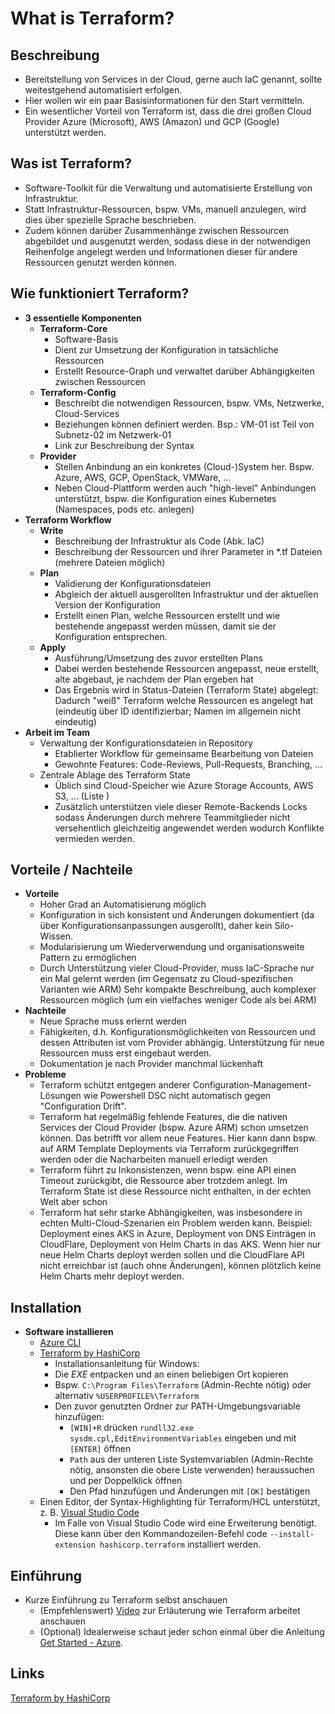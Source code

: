 # What is Terraform?

## Beschreibung

* Bereitstellung von Services in der Cloud, gerne auch IaC genannt, sollte weitestgehend automatisiert erfolgen.
* Hier wollen wir ein paar Basisinformationen für den Start vermitteln.
* Ein wesentlicher Vorteil von Terraform ist, dass die drei großen Cloud Provider Azure (Microsoft), AWS (Amazon) und GCP (Google) unterstützt werden.

## Was ist Terraform?

* Software-Toolkit für die Verwaltung und automatisierte Erstellung von Infrastruktur.
* Statt Infrastruktur-Ressourcen, bspw. VMs, manuell anzulegen, wird dies über spezielle Sprache beschrieben.
* Zudem können darüber Zusammenhänge zwischen Ressourcen abgebildet und ausgenutzt werden, sodass diese in der notwendigen Reihenfolge angelegt werden und Informationen dieser für andere Ressourcen genutzt werden können.

## Wie funktioniert Terraform?

* **3 essentielle Komponenten**
  * **Terraform-Core**
    * Software-Basis
    * Dient zur Umsetzung der Konfiguration in tatsächliche Ressourcen
    * Erstellt Resource-Graph und verwaltet darüber Abhängigkeiten zwischen Ressourcen
  * **Terraform-Config**
    * Beschreibt die notwendigen Ressourcen, bspw. VMs, Netzwerke, Cloud-Services
    * Beziehungen können definiert werden. Bsp.: VM-01 ist Teil von Subnetz-02 im Netzwerk-01
    * Link zur Beschreibung der Syntax
  * **Provider**
    * Stellen Anbindung an ein konkretes (Cloud-)System her. Bspw. Azure, AWS, GCP, OpenStack, VMWare, ...
    * Neben Cloud-Plattform werden auch "high-level" Anbindungen unterstützt, bspw. die Konfiguration eines Kubernetes (Namespaces, pods etc. anlegen)
* **Terraform Workflow**
  * **Write**
    * Beschreibung der Infrastruktur als Code (Abk. IaC)
    * Beschreibung der Ressourcen und ihrer Parameter in *.tf Dateien (mehrere Dateien möglich)
  * **Plan**
    * Validierung der Konfigurationsdateien
    * Abgleich der aktuell ausgerollten Infrastruktur und der aktuellen Version der Konfiguration
    * Erstellt einen Plan, welche Ressourcen erstellt und wie bestehende angepasst werden müssen, damit sie der Konfiguration entsprechen.
  * **Apply**
    * Ausführung/Umsetzung des zuvor erstellten Plans
    * Dabei werden bestehende Ressourcen angepasst, neue erstellt, alte abgebaut, je nachdem der Plan ergeben hat
    * Das Ergebnis wird in Status-Dateien (Terraform State) abgelegt: Dadurch "weiß" Terraform welche Ressourcen es angelegt hat (eindeutig über ID identifizierbar; Namen im allgemein nicht eindeutig)
* **Arbeit im Team**
  * Verwaltung der Konfigurationsdateien in Repository
    * Etablierter Workflow für gemeinsame Bearbeitung von Dateien
    * Gewohnte Features: Code-Reviews, Pull-Requests, Branching, ...
  * Zentrale Ablage des Terraform State
    * Üblich sind Cloud-Speicher wie Azure Storage Accounts, AWS S3, ... (Liste )
    * Zusätzlich unterstützen viele dieser Remote-Backends Locks sodass Änderungen durch mehrere Teammitglieder nicht versehentlich gleichzeitig angewendet werden wodurch Konflikte vermieden werden.

## Vorteile / Nachteile

* **Vorteile**
  * Hoher Grad an Automatisierung möglich
  * Konfiguration in sich konsistent und Änderungen dokumentiert (da über Konfigurationsanpassungen ausgerollt), daher kein Silo-Wissen.
  * Modularisierung um Wiederverwendung und organisationsweite Pattern zu ermöglichen
  * Durch Unterstützung vieler Cloud-Provider, muss IaC-Sprache nur ein Mal gelernt werden (im Gegensatz zu Cloud-spezifischen Varianten wie ARM)
Sehr kompakte Beschreibung, auch komplexer Ressourcen möglich (um ein vielfaches weniger Code als bei ARM)
* **Nachteile**
  * Neue Sprache muss erlernt werden
  * Fähigkeiten, d.h. Konfigurationsmöglichkeiten von Ressourcen und dessen Attributen ist vom Provider abhängig. Unterstützung für neue Ressourcen muss erst eingebaut werden.
  * Dokumentation je nach Provider manchmal lückenhaft
* **Probleme**
  * Terraform schützt entgegen anderer Configuration-Management-Lösungen wie Powershell DSC nicht automatisch gegen "Configuration Drift".
  * Terraform hat regelmäßig fehlende Features, die die nativen Services der Cloud Provider (bspw. Azure ARM) schon umsetzen können. Das betrifft vor allem neue Features. Hier kann dann bspw. auf ARM Template Deployments via Terraform zurückgegriffen werden oder die Nacharbeiten manuell erledigt werden
  * Terraform führt zu Inkonsistenzen, wenn bspw. eine API einen Timeout zurückgibt, die Ressource aber trotzdem anlegt. Im Terraform State ist diese Ressource nicht enthalten, in der echten Welt aber schon
  * Terraform hat sehr starke Abhängigkeiten, was insbesondere in echten Multi-Cloud-Szenarien ein Problem werden kann. Beispiel: Deployment eines AKS in Azure, Deployment von DNS Einträgen in CloudFlare, Deployment von Helm Charts in das AKS. Wenn hier nur neue Helm Charts deployt werden sollen und die CloudFlare API nicht erreichbar ist (auch ohne Änderungen), können plötzlich keine Helm Charts mehr deployt werden.

## Installation

* **Software installieren**
  * [Azure CLI](https://docs.microsoft.com/de-de/cli/azure/install-azure-cli)
  * [Terraform by HashiCorp](https://www.terraform.io/downloads.html)
    * Installationsanleitung für Windows:
    * Die _EXE_ entpacken und an einen beliebigen Ort kopieren
    * Bspw. `C:\Program Files\Terraform` (Admin-Rechte nötig) oder alternativ `%USERPROFILE%\Terraform`
    * Den zuvor genutzten Ordner zur PATH-Umgebungsvariable hinzufügen:
      * `[WIN]+R` drücken `rundll32.exe sysdm.cpl,EditEnvironmentVariables` eingeben und mit `[ENTER]` öffnen
      * `Path` aus der unteren Liste Systemvariablen (Admin-Rechte nötig, ansonsten die obere Liste verwenden) heraussuchen und per Doppelklick öffnen
      * Den Pfad hinzufügen und Änderungen mit `[OK]` bestätigen
  * Einen Editor, der Syntax-Highlighting für Terraform/HCL unterstützt, z. B. [Visual Studio Code](https://code.visualstudio.com/)
    * Im Falle von Visual Studio Code wird eine Erweiterung benötigt. Diese kann über den Kommandozeilen-Befehl code `--install-extension hashicorp.terraform` installiert werden.

## Einführung

* Kurze Einführung zu Terraform selbst anschauen
  * (Empfehlenswert) [Video](https://www.terraform.io/intro/index.html) zur Erläuterung wie Terraform arbeitet anschauen
  * (Optional) Idealerweise schaut jeder schon einmal über die Anleitung [Get Started - Azure](https://learn.hashicorp.com/collections/terraform/azure-get-started).

## Links

[Terraform by HashiCorp](https://www.terraform.io/)
